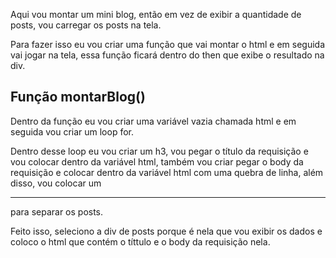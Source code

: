 Aqui vou montar um mini blog, então em vez de exibir a quantidade de posts, vou carregar os posts na tela.

Para fazer isso eu vou criar uma função que vai montar o html e em seguida vai jogar na tela, essa função ficará dentro do then que exibe o resultado na div.

## Função montarBlog()

Dentro da função eu vou criar uma variável vazia chamada html e em seguida vou criar um loop for.

Dentro desse loop eu vou criar um h3, vou pegar o título da requisição e vou colocar dentro da variável html, também vou criar pegar o body da requisição e colocar dentro da variável html com uma quebra de linha, além disso, vou colocar um <hr> para separar os posts.

Feito isso, seleciono a div de posts porque é nela que vou exibir os dados e coloco o html que contém o títtulo e o body da requisição nela.
